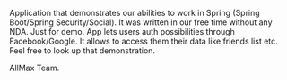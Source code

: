 Application that demonstrates our abilities to work in Spring (Spring Boot/Spring Security/Social). It was written in our free time without any NDA. Just for demo.
App lets users auth possibilities through Facebook/Google. 
It allows to access them their data like friends list etc.
Feel free to look up that demonstration. 

AllMax Team.